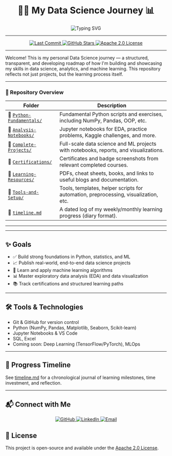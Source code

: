 <div align="center">

# 👨‍💻 My Data Science Journey 📊

<p align="center">
  <img src="https://readme-typing-svg.demolab.com?font=Fira+Code&size=22&duration=3000&pause=1000&color=F75C7E&center=true&vCenter=true&width=500&lines=Data+Scientist+in+Training+Today;Machine+Learning+Explorer;Python+%26+Analytics+Enthusiast" alt="Typing SVG" />
</p>


---

<p align="center">
  <a href="https://github.com/Akib-Osmani/data-science-journey">
    <img src="https://img.shields.io/github/last-commit/Akib-Osmani/data-science-journey?style=for-the-badge&logo=git&logoColor=white&color=FF6B6B&labelColor=4ECDC4" alt="Last Commit"/>
  </a>
  <a href="https://github.com/Akib-Osmani/data-science-journey/stargazers">
    <img src="https://img.shields.io/github/stars/Akib-Osmani/data-science-journey?style=for-the-badge&logo=star&logoColor=white&color=FFD93D&labelColor=FF6B6B" alt="GitHub Stars"/>
  </a>
  <a href="https://github.com/Akib-Osmani/data-science-journey/blob/main/LICENSE">
    <img src="https://img.shields.io/badge/License-Apache%202.0-blue?style=for-the-badge&logo=apache&logoColor=white&color=45B7D1&labelColor=96CEB4" alt="Apache 2.0 License"/>
  </a>
</p>

---

</div>

Welcome! This is my personal Data Science journey — a structured, transparent, and developing roadmap of how I'm building and showcasing my skills in data science, analytics, and machine learning. This repository reflects not just projects, but the learning process itself.

---
### 📌 Repository Overview

| **Folder**                                 | **Description**                                              |
|------------------------------------------|------------------------------------------------------------------------------|
| 📂 [`Python-Fundamentals/`](https://github.com/Akib-Osmani/data-science-journey/tree/main/01-Python-Fundamentals) | Fundamental Python scripts and exercises, including NumPy, Pandas, OOP, etc. |
| 📂 [`Analysis-Notebooks/`](https://github.com/Akib-Osmani/data-science-journey/tree/main/02-Data-Analysis-Notebooks) | Jupyter notebooks for EDA, practice problems, Kaggle challenges, and more. |
| 📂 [`Complete-Projects/`](https://github.com/Akib-Osmani/data-science-journey/tree/main/03-Complete-Projects) | Full-scale data science and ML projects with notebooks, reports, and visualizations. |
| 📂 [`Certifications/`](https://github.com/Akib-Osmani/data-science-journey/tree/main/04-Certifications) | Certificates and badge screenshots from relevant completed courses. |
| 📂 [`Learning-Resources/`](https://github.com/Akib-Osmani/data-science-journey/tree/main/Learning-Resources) | PDFs, cheat sheets, books, and links to useful blogs and documentation. |
| 📂 [`Tools-and-Setup/`](https://github.com/Akib-Osmani/data-science-journey/tree/main/Tools) | Tools, templates, helper scripts for automation, preprocessing, visualization, etc. |
| 📄 [`timeline.md`](https://github.com/Akib-Osmani/data-science-journey/blob/main/timeline.md) | A dated log of my weekly/monthly learning progress (diary format). |



---
---

## ✨ Goals

- ✅ Build strong foundations in Python, statistics, and ML
- 📈 Publish real-world, end-to-end data science projects
- 🤖 Learn and apply machine learning algorithms
- 📊 Master exploratory data analysis (EDA) and data visualization
- 📚 Track certifications and structured learning paths

---

## 🛠️ Tools & Technologies
- Git & GitHub for version control
- Python (NumPy, Pandas, Matplotlib, Seaborn, Scikit-learn)
- Jupyter Notebooks & VS Code
- SQL, Excel
- Coming soon: Deep Learning (TensorFlow/PyTorch), MLOps

---

## 📅 Progress Timeline

See [timeline.md](timeline.md) for a chronological journal of learning milestones, time investment, and reflection.

---

## 📬 Connect with Me

<p align="center">
  <a href="https://github.com/Akib-Osmani" target="_blank" rel="noopener">
    <img alt="GitHub" src="https://img.shields.io/badge/-GitHub-181717?style=for-the-badge&logo=github&logoColor=white" />
  </a>
  <a href="https://www.linkedin.com/in/akib-osmani02" target="_blank" rel="noopener">
    <img alt="LinkedIn" src="https://img.shields.io/badge/-LinkedIn-0A66C2?style=for-the-badge&logo=linkedin&logoColor=white" />
  </a>
  <a href="mailto:akibaiub.edu@gmail.com" target="_blank" rel="noopener">
    <img alt="Email" src="https://img.shields.io/badge/-Email-D14836?style=for-the-badge&logo=gmail&logoColor=white" />
  </a>
</p>


## 📄 License

This project is open-source and available under the [Apache 2.0 License](LICENSE).
